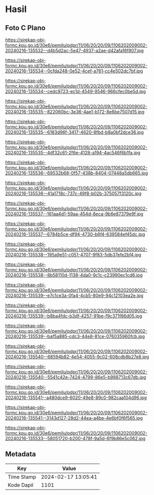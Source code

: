 # Hasil

## Foto C Plano

https://sirekap-obj-formc.kpu.go.id/30e6/pemilu/pdpr/11/06/20/20/09/1106202009002-20240216-135532--d4b5d2ac-5e47-4937-a2ae-d42afa16f807.jpg

https://sirekap-obj-formc.kpu.go.id/30e6/pemilu/pdpr/11/06/20/20/09/1106202009002-20240216-135534--0cfda248-0e52-4cef-a761-cc4e502dc7bf.jpg

https://sirekap-obj-formc.kpu.go.id/30e6/pemilu/pdpr/11/06/20/20/09/1106202009002-20240216-135534--cedc9723-ec1d-4549-9546-966cfec0be5d.jpg

https://sirekap-obj-formc.kpu.go.id/30e6/pemilu/pdpr/11/06/20/20/09/1106202009002-20240216-135535--822060bc-3e36-4ae1-b172-8e6be7507d15.jpg

https://sirekap-obj-formc.kpu.go.id/30e6/pemilu/pdpr/11/06/20/20/09/1106202009002-20240216-135535--6183d96f-3417-4620-8fbd-b8a0bf2dce36.jpg

https://sirekap-obj-formc.kpu.go.id/30e6/pemilu/pdpr/11/06/20/20/09/1106202009002-20240216-135535--4df32c61-2f6e-4128-a194-4ac546f6b1fa.jpg

https://sirekap-obj-formc.kpu.go.id/30e6/pemilu/pdpr/11/06/20/20/09/1106202009002-20240216-135536--69532b68-0f57-438b-8404-07448a5db665.jpg

https://sirekap-obj-formc.kpu.go.id/30e6/pemilu/pdpr/11/06/20/20/09/1106202009002-20240216-135536--41a1718c-737c-49f8-b02b-375057f3120c.jpg

https://sirekap-obj-formc.kpu.go.id/30e6/pemilu/pdpr/11/06/20/20/09/1106202009002-20240216-135537--161aa4d1-59aa-454d-8eca-9b6e87379e9f.jpg

https://sirekap-obj-formc.kpu.go.id/30e6/pemilu/pdpr/11/06/20/20/09/1106202009002-20240216-135537--6784b5ce-df94-4730-b6f4-639584ef45dc.jpg

https://sirekap-obj-formc.kpu.go.id/30e6/pemilu/pdpr/11/06/20/20/09/1106202009002-20240216-135538--195a9e51-c051-4707-9f83-5db37efe2bf4.jpg

https://sirekap-obj-formc.kpu.go.id/30e6/pemilu/pdpr/11/06/20/20/09/1106202009002-20240216-135538--8b58110d-1138-4da0-9c1c-c23990ec1cd6.jpg

https://sirekap-obj-formc.kpu.go.id/30e6/pemilu/pdpr/11/06/20/20/09/1106202009002-20240216-135539--e7c1ce3a-0fa4-4cb5-80e9-94c12103ea2e.jpg

https://sirekap-obj-formc.kpu.go.id/30e6/pemilu/pdpr/11/06/20/20/09/1106202009002-20240216-135539--b8ba4fdc-b3df-4257-91be-f9c371f86d05.jpg

https://sirekap-obj-formc.kpu.go.id/30e6/pemilu/pdpr/11/06/20/20/09/1106202009002-20240216-135539--baf5a885-cdc3-44e8-81ce-076035960fcb.jpg

https://sirekap-obj-formc.kpu.go.id/30e6/pemilu/pdpr/11/06/20/20/09/1106202009002-20240216-135540--68594b82-4e54-4055-9c02-608cdb8b27e8.jpg

https://sirekap-obj-formc.kpu.go.id/30e6/pemilu/pdpr/11/06/20/20/09/1106202009002-20240216-135540--5541c42e-7424-4799-86e5-b988713c67db.jpg

https://sirekap-obj-formc.kpu.go.id/30e6/pemilu/pdpr/11/06/20/20/09/1106202009002-20240216-135541--a480dce9-6020-49e8-89c0-982caa104d96.jpg

https://sirekap-obj-formc.kpu.go.id/30e6/pemilu/pdpr/11/06/20/20/09/1106202009002-20240216-135541--3143d127-28d2-44ea-a4be-4e6bf0f6f565.jpg

https://sirekap-obj-formc.kpu.go.id/30e6/pemilu/pdpr/11/06/20/20/09/1106202009002-20240216-135533--58051720-b200-478f-9a5d-6f9b86e5c062.jpg


## Metadata

| Key        | Value               |
| ---------- | ------------------- |
| Time Stamp | 2024-02-17 13:05:41 |
| Kode Dapil | 1101                |



